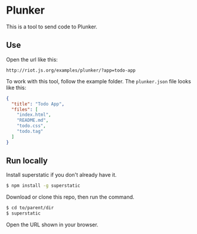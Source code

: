 # Plunker

This is a tool to send code to Plunker.

## Use

Open the url like this:

```
http://riot.js.org/examples/plunker/?app=todo-app
```

To work with this tool, follow the example folder. The `plunker.json` file
looks like this:

```json
{
  "title": "Todo App",
  "files": [
    "index.html",
    "README.md",
    "todo.css",
    "todo.tag"
  ]
}
```

## Run locally

Install superstatic if you don't already have it.

```bash
$ npm install -g superstatic
```

Download or clone this repo, then run the command.

```bash
$ cd to/parent/dir
$ superstatic
```

Open the URL shown in your browser.
